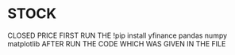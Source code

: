 # STOCK
CLOSED PRICE
FIRST RUN THE !pip install yfinance pandas numpy matplotlib
AFTER RUN THE CODE
WHICH WAS GIVEN IN THE FILE
